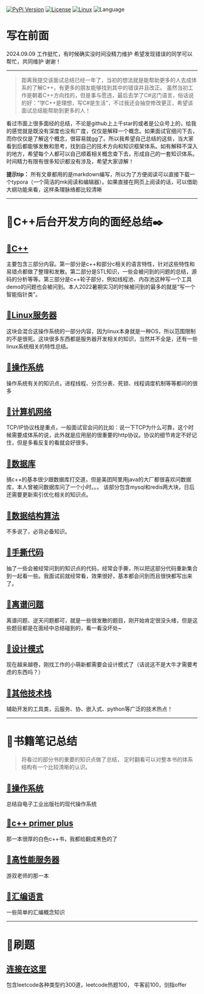 [![PyPi Version](https://img.shields.io/pypi/v/mmdnn.svg)](https://pypi.org/project/mmdnn/)
[![License](https://img.shields.io/badge/license-MIT-blue.svg)](LICENSE)
[![Linux](https://travis-ci.org/Microsoft/MMdnn.svg?branch=master)](https://travis-ci.org/Microsoft/MMdnn)
![Language](https://img.shields.io/badge/language-c++-brightgreen)

# 写在前面
2024.09.09
工作挺忙，有时候确实没时间没精力维护
希望发现错误的同学可以帮忙，共同维护
谢谢！
<hr>

>距离我提交该面试总结已经一年了，当初的想法就是能帮助更多的人去成体系的了解C++，有更多的朋友能够找到其中的错误并且改正。
虽然当初工作是朝着C++方向找的，但是事与愿违，最后去学了C#这门语言，俗话说的好：“学C++是理想，写C#是生活”，不过我还会抽空修改更正，希望该面试总结能帮助到更多的人！

看过市面上很多面经的总结，不论是github上上千star的或者是公众号上的，给我的感觉就是既没有深度也没有广度，仅仅是解释一个概念。如果面试官细问下去，而你仅仅是了解这个概念，很容易就gg了。所以我希望自己总结的这些，当大家看到后都能够发散和思考，找到自己的技术方向和知识框架体系。如有解释不深入的地方，希望每个人都可以自己顺着相关概念查下去，形成自己的一套知识体系。
时间精力有限有很多知识都没有涉及，希望大家谅解！

**提示tip：** 所有文章都用的是markdown编写，所以为了方便阅读可以直接下载一个typora（一个简洁的mk阅读和编辑器）。如果直接在网页上阅读的话，可以借助大纲功能来看，这样条理脉络都比较清晰

<hr>

# :notebook:C++后台开发方向的面经总结:black_nib: 
## [:memo:**C++**](https://github.com/guaguaupup/cpp_interview/blob/main/C%2B%2B.md)</br>
主要包含三部分内容。第一部分是c++和部分c相关的语言特性，针对这些特性和易错点都做了整理和发散。第二部分是STL知识，一些会被问到的问题的总结，源码的分析等等。第三部分是c++轮子部分，例如线程池、内存池这种写一个工具demo的问题也会被问到。本人2022暑期实习的时候被问到的最多的就是“写一个智能指针类”。

## [:memo:**Linux服务器**](https://github.com/guaguaupup/cpp_interview/blob/main/linux%E6%9C%8D%E5%8A%A1%E5%99%A8.md)</br>
这块会混合这操作系统的一部分内容，因为linux本身就是一种OS，所以范围限制的不是很死。这块很多东西都是服务器开发相关的知识，当然并不全是，还有一些linux系统相关的特性总结。

## [:memo:**操作系统**](https://github.com/guaguaupup/cpp_interview/blob/main/%E6%93%8D%E4%BD%9C%E7%B3%BB%E7%BB%9F.md)</br>
操作系统有关的知识点，进程线程、分页分表、死锁、线程调度机制等等都问的很多

## [:memo:**计算机网络**](https://github.com/guaguaupup/cpp_interview/blob/main/%E8%AE%A1%E7%AE%97%E6%9C%BA%E7%BD%91%E7%BB%9C.md)</br>
TCP/IP协议栈是重点，一般面试官会问的比如：说一下TCP为什么可靠，这个时候需要成体系的说，此外就是应用层的很重要的http协议。协议的细节肯定不好记住，但是多看反复的看就会好很多。

## [:memo:**数据库**](https://github.com/guaguaupup/cpp_interview/blob/main/%E6%95%B0%E6%8D%AE%E5%BA%93.md)</br>
搞c++的基本很少跟数据库打交道，但是美团阿里用java的大厂都很喜欢问数据库，本人曾被问数据库问了一个小时。。。
该部分包含mysql和redis两大块，日后还需要更新索引优化相关的知识点。

## [:memo:**数据结构算法**](https://github.com/guaguaupup/cpp_interview/blob/main/%E6%95%B0%E6%8D%AE%E7%BB%93%E6%9E%84%E5%8F%8A%E7%AE%97%E6%B3%95.md)</br>
不多说了，必背必备知识。

## [:memo:**手撕代码**](https://github.com/guaguaupup/cpp_interview/blob/main/%E6%89%8B%E6%92%95%E4%BB%A3%E7%A0%81.md)</br>
抽了一些会被经常问到的知识点的代码，经常会手撕，所以把这部分代码重新集合到一起看一些。我面试前就经常看，效果很好，基本都会问到而且很快都写出来了。

## [:memo:**离谱问题**](https://github.com/guaguaupup/cpp_interview/blob/main/%E7%A6%BB%E8%B0%B1%E9%97%AE%E9%A2%98.md)</br>
离谱问题、逆天问题都可，就是一些很发散的题目，刚开始肯定很没头绪，但是这些题目都是在面经中总结碰到的，看一看没坏处~

## [:memo:**设计模式**](https://github.com/guaguaupup/cpp_interview/blob/main/%E8%AE%BE%E8%AE%A1%E6%A8%A1%E5%BC%8F.md)</br>
现在越来越卷，刚找工作的小萌新都需要会设计模式了（话说这不是大牛才需要考虑的东西吗？）

## [:memo:**其他技术栈**](https://github.com/guaguaupup/cpp_interview/blob/main/%E5%85%B6%E4%BB%96%E6%8A%80%E6%9C%AF%E6%A0%88.md)</br>
辅助开发的工具类，云服务、协、嵌入式、python等广泛的技术热点！

<hr>

# :bookmark_tabs:书籍笔记总结
> 将看过的部分书的重要的知识点做了总结， 定时翻看可以对整本书的体系结构有一个比较清晰的认识。
## [:memo:**操作系统**](https://github.com/guaguaupup/cpp_interview/blob/main/%E4%B9%A6%E7%B1%8D%E7%AC%94%E8%AE%B0/%E6%93%8D%E4%BD%9C%E7%B3%BB%E7%BB%9F.md)</br>
总结自电子工业出版社的现代操作系统

## [:memo:**c++ primer plus**](https://github.com/guaguaupup/cpp_interview/blob/main/%E4%B9%A6%E7%B1%8D%E7%AC%94%E8%AE%B0/c%2B%2B%E8%AF%AD%E8%A8%80%E6%A0%B8%E5%BF%83%E5%8F%8A%E8%BF%9B%E9%98%B6.md)</br>
那一本很厚的白色c++书，我都给翻成黑色的了

## [:memo:**高性能服务器**](https://github.com/guaguaupup/cpp_interview/blob/main/%E4%B9%A6%E7%B1%8D%E7%AC%94%E8%AE%B0/linux%E9%AB%98%E6%80%A7%E8%83%BD%E6%9C%8D%E5%8A%A1%E5%99%A8.md)</br>
游双老师的那一本

## [:memo:**汇编语言**](https://github.com/guaguaupup/cpp_interview/blob/main/%E4%B9%A6%E7%B1%8D%E7%AC%94%E8%AE%B0/%E6%B1%87%E7%BC%96%E8%AF%AD%E8%A8%80.md)</br>
一些简单的汇编概念知识

<hr>

# :bookmark_tabs:刷题
## [连接在这里](https://github.com/guaguaupup/cpp_interview/blob/main/leetcode%E5%88%B7%E9%A2%98.md)
包含leetcode各种类型约300道，leetcode热题100， 牛客前100，剑指offer



